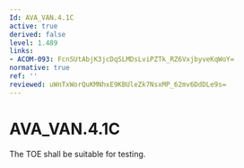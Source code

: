 ```yaml
---
Id: AVA_VAN.4.1C
active: true
derived: false
level: 1.489
links:
- ACOM-093: FcnSUtAbjK3jcDqSLMDsLviPZTk_RZ6VxjbyveKqWoY=
normative: true
ref: ''
reviewed: uWnTxWorQuKMNhxE9KBUleZk7NsxMP_62mv6DdDLe9s=
---
```


# AVA_VAN.4.1C

The TOE shall be suitable for testing.